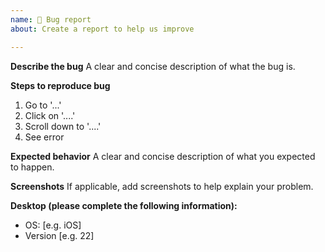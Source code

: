```yaml
---
name: 🐞 Bug report
about: Create a report to help us improve

---
```


**Describe the bug**
A clear and concise description of what the bug is.

**Steps to reproduce bug**
1. Go to '...'
2. Click on '....'
3. Scroll down to '....'
4. See error

**Expected behavior**
A clear and concise description of what you expected to happen.

**Screenshots**
If applicable, add screenshots to help explain your problem.

**Desktop (please complete the following information):**
 - OS: [e.g. iOS]
 - Version [e.g. 22]
